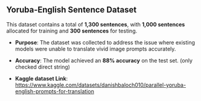 ## Yoruba-English Sentence Dataset

This dataset contains a total of **1,300 sentences**, with **1,000 sentences** allocated for training and **300 sentences** for testing.

- **Purpose**: The dataset was collected to address the issue where existing models were unable to translate vivid image prompts accurately.
- **Accuracy**: The model achieved an **88% accuracy** on the test set. (only checked direct string)

- **Kaggle dataset Link**: https://www.kaggle.com/datasets/danishbaloch010/parallel-yoruba-english-prompts-for-translation
